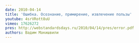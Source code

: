 ```yaml
---
date: 2010-04-14
title: 'Ошибка. Осознание, примирение, извлечение пользы'
youtube: 4srVRott8uU
vimeo: 17626272
pres: http://webstandardsdays.ru/2010/04/14/pres/error.pdf
authors: Вадим Макишвили
---
```

